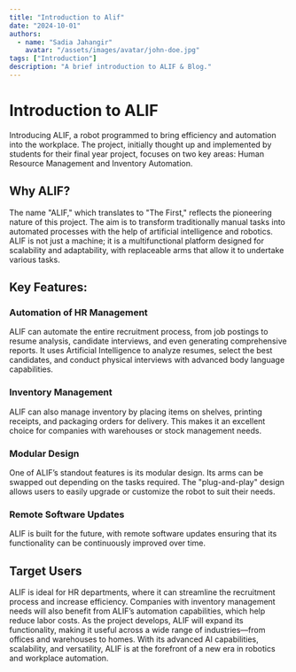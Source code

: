 ```yaml
---
title: "Introduction to Alif"
date: "2024-10-01"
authors:
  - name: "Sadia Jahangir"
    avatar: "/assets/images/avatar/john-doe.jpg"
tags: ["Introduction"]
description: "A brief introduction to ALIF & Blog."
---
```


# Introduction to ALIF

Introducing ALIF, a robot programmed to bring efficiency and automation into the workplace. The project, initially thought up and implemented by students for their final year project, focuses on two key areas: Human Resource Management and Inventory Automation.

<!--- image -->

## Why ALIF?

The name "ALIF," which translates to "The First," reflects the pioneering nature of this project. The aim is to transform traditionally manual tasks into automated processes with the help of artificial intelligence and robotics. ALIF is not just a machine; it is a multifunctional platform designed for scalability and adaptability, with replaceable arms that allow it to undertake various tasks.

<!--- image -->

## Key Features:

### Automation of HR Management
ALIF can automate the entire recruitment process, from job postings to resume analysis, candidate interviews, and even generating comprehensive reports. It uses Artificial Intelligence to analyze resumes, select the best candidates, and conduct physical interviews with advanced body language capabilities.

<!--- image -->

### Inventory Management
ALIF can also manage inventory by placing items on shelves, printing receipts, and packaging orders for delivery. This makes it an excellent choice for companies with warehouses or stock management needs.

<!--- image -->

### Modular Design
One of ALIF’s standout features is its modular design. Its arms can be swapped out depending on the tasks required. The "plug-and-play" design allows users to easily upgrade or customize the robot to suit their needs.

<!--- image -->

### Remote Software Updates
ALIF is built for the future, with remote software updates ensuring that its functionality can be continuously improved over time.

<!--- image -->

## Target Users

ALIF is ideal for HR departments, where it can streamline the recruitment process and increase efficiency. Companies with inventory management needs will also benefit from ALIF’s automation capabilities, which help reduce labor costs. As the project develops, ALIF will expand its functionality, making it useful across a wide range of industries—from offices and warehouses to homes. With its advanced AI capabilities, scalability, and versatility, ALIF is at the forefront of a new era in robotics and workplace automation.
